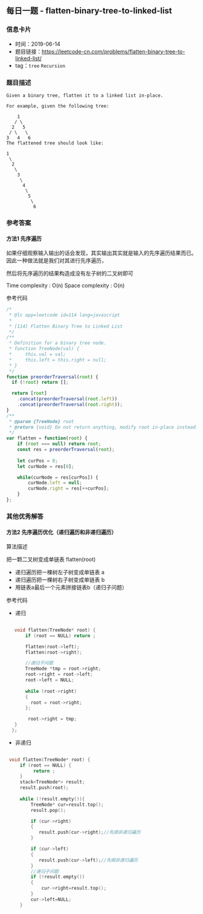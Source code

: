 ## 每日一题 - flatten-binary-tree-to-linked-list

### 信息卡片

- 时间：2019-06-14
- 题目链接：https://leetcode-cn.com/problems/flatten-binary-tree-to-linked-list/
- tag：`tree`  `Recursion `

### 题目描述

```
Given a binary tree, flatten it to a linked list in-place.

For example, given the following tree:

    1
   / \
  2   5
 / \   \
3   4   6
The flattened tree should look like:

1
 \
  2
   \
    3
     \
      4
       \
        5
         \
          6
```

### 参考答案

#### 方法1 先序遍历

如果仔细观察输入输出的话会发现，其实输出其实就是输入的先序遍历结果而已。
因此一种做法就是我们对其进行先序遍历，

然后将先序遍历的结果构造成没有左子树的二叉树即可

Time complexity : O(n)
Space complexity : O(n)

参考代码
```javascript
/*
 * @lc app=leetcode id=114 lang=javascript
 *
 * [114] Flatten Binary Tree to Linked List
 */
/**
 * Definition for a binary tree node.
 * function TreeNode(val) {
 *     this.val = val;
 *     this.left = this.right = null;
 * }
 */
function preorderTraversal(root) {
  if (!root) return [];

  return [root]
    .concat(preorderTraversal(root.left))
    .concat(preorderTraversal(root.right));
}
/**
 * @param {TreeNode} root
 * @return {void} Do not return anything, modify root in-place instead.
 */
var flatten = function(root) {
    if (root === null) return root;
    const res = preorderTraversal(root);
    
    let curPos = 0;
    let curNode = res[0];

    while(curNode = res[curPos]) {
        curNode.left = null;
        curNode.right = res[++curPos];
    }
};
```



### 其他优秀解答

#### 方法2  先序遍历优化（递归遍历和非递归遍历）
算法描述

 把一颗二叉树变成单链表  flatten(root)

- 递归遍历把一棵树左子树变成单链表 a
- 递归遍历把一棵树右子树变成单链表 b
- 用链表a最后一个元素拼接链表b（递归子问题）

参考代码

- 递归
```c++
  
   void flatten(TreeNode* root) {
       if (root == NULL) return ;

       flatten(root->left);
       flatten(root->right);

       //递归子问题
       TreeNode *tmp = root->right;
       root->right = root->left; 
       root->left = NULL;
       
       while (root->right)
       {
         root = root->right; 
       };

        root->right = tmp; 
   }
  };
```

-  非递归
```c++
 
 void flatten(TreeNode* root) {
     if (root == NULL) {
          return ;
     }
     stack<TreeNode*> result;
     result.push(root);
     
     while (!result.empty()){
         TreeNode* cur=result.top();
         result.pop();

         if (cur->right)
         {
            result.push(cur->right);//先顺非递归遍历
         }

         if (cur->left)
         {
            result.push(cur->left);//先顺非递归遍历
         }
         //递归子问题
         if (!result.empty()) 
         {
             cur->right=result.top();
         }
         cur->left=NULL;
     }

    
```

